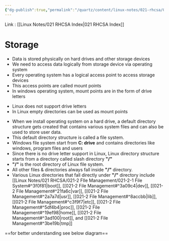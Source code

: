 ```yaml
---
{"dg-publish":true,"permalink":"/quartz/content/linux-notes/021-rhcsa/021-1-fundamentals-of-computer/021-1-5-basic-storage-concept/","noteIcon":"","created":"2023-10-14T22:10:59.506+05:30","updated":"2023-10-14T17:28:25.085+05:30"}
---
```


Link : [[Linux Notes/021 RHCSA Index\|021 RHCSA Index]]

# Storage

- Data is stored physically on hard drives and other storage devices
- We need to access data logically from storage device via operating system 
- Every operating system has a logical access point to access storage devices
- This access points are called mount points
- In windows operating system, mount points are in the form of drive letters

<style> .container {font-family: sans-serif; text-align: center;} .button-wrapper button {z-index: 1;height: 40px; width: 100px; margin: 10px;padding: 5px;} .excalidraw .App-menu_top .buttonList { display: flex;} .excalidraw-wrapper { height: 800px; margin: 50px; position: relative;} :root[dir="ltr"] .excalidraw .layer-ui__wrapper .zen-mode-transition.App-menu_bottom--transition-left {transform: none;} </style><script src="https://cdn.jsdelivr.net/npm/react@17/umd/react.production.min.js"></script><script src="https://cdn.jsdelivr.net/npm/react-dom@17/umd/react-dom.production.min.js"></script><script type="text/javascript" src="https://cdn.jsdelivr.net/npm/@excalidraw/excalidraw@0/dist/excalidraw.production.min.js"></script><div id="Basic_Storage_Conceptexcalidraw.md1"></div><script>(function(){const InitialData={"type":"excalidraw","version":2,"source":"https://github.com/zsviczian/obsidian-excalidraw-plugin/releases/tag/1.9.19","elements":[{"type":"text","version":33,"versionNonce":935478784,"isDeleted":false,"id":"XMf4D9XY","fillStyle":"hachure","strokeWidth":1,"strokeStyle":"solid","roughness":1,"opacity":100,"angle":0,"x":-192.33331298828125,"y":-136.16146850585938,"strokeColor":"#1e1e1e","backgroundColor":"transparent","width":73.25997924804688,"height":50,"seed":209132032,"groupIds":[],"frameId":null,"roundness":null,"boundElements":[],"updated":1694768923277,"link":null,"locked":false,"fontSize":20,"fontFamily":1,"text":"100 GB\n  C :","rawText":"100 GB\n  C :","textAlign":"left","verticalAlign":"top","containerId":null,"originalText":"100 GB\n  C :","lineHeight":1.25,"baseline":42},{"type":"text","version":50,"versionNonce":1930123776,"isDeleted":false,"id":"ZFWAgZzk","fillStyle":"hachure","strokeWidth":1,"strokeStyle":"solid","roughness":1,"opacity":100,"angle":0,"x":-83.3333740234375,"y":-131.16143798828125,"strokeColor":"#1e1e1e","backgroundColor":"transparent","width":82.07997131347656,"height":50,"seed":245766656,"groupIds":[],"frameId":null,"roundness":null,"boundElements":[],"updated":1694768925532,"link":null,"locked":false,"fontSize":20,"fontFamily":1,"text":"200 GB\n   D :","rawText":"200 GB\n   D :","textAlign":"left","verticalAlign":"top","containerId":null,"originalText":"200 GB\n   D :","lineHeight":1.25,"baseline":42},{"type":"text","version":60,"versionNonce":2083325440,"isDeleted":false,"id":"9je83dfs","fillStyle":"hachure","strokeWidth":1,"strokeStyle":"solid","roughness":1,"opacity":100,"angle":0,"x":31.6666259765625,"y":-132.16143798828125,"strokeColor":"#1e1e1e","backgroundColor":"transparent","width":80.63996887207031,"height":50,"seed":82663936,"groupIds":[],"frameId":null,"roundness":null,"boundElements":[],"updated":1694768927444,"link":null,"locked":false,"fontSize":20,"fontFamily":1,"text":"400 GB\n   E :","rawText":"400 GB\n   E :","textAlign":"left","verticalAlign":"top","containerId":null,"originalText":"400 GB\n   E :","lineHeight":1.25,"baseline":42},{"type":"text","version":48,"versionNonce":204773888,"isDeleted":false,"id":"kOER8Ynm","fillStyle":"hachure","strokeWidth":1,"strokeStyle":"solid","roughness":1,"opacity":100,"angle":0,"x":141,"y":-134.16146850585938,"strokeColor":"#1e1e1e","backgroundColor":"transparent","width":69.35997009277344,"height":50,"seed":480025088,"groupIds":[],"frameId":null,"roundness":null,"boundElements":[],"updated":1694768929381,"link":null,"locked":false,"fontSize":20,"fontFamily":1,"text":"4.7 GB\n   F :","rawText":"4.7 GB\n   F :","textAlign":"left","verticalAlign":"top","containerId":null,"originalText":"4.7 GB\n   F :","lineHeight":1.25,"baseline":42},{"type":"text","version":35,"versionNonce":674219520,"isDeleted":false,"id":"bza6zkvK","fillStyle":"hachure","strokeWidth":1,"strokeStyle":"solid","roughness":1,"opacity":100,"angle":0,"x":243.5098517922794,"y":-135.55360322840073,"strokeColor":"#1e1e1e","backgroundColor":"transparent","width":55.61997985839844,"height":50,"seed":117791232,"groupIds":[],"frameId":null,"roundness":null,"boundElements":[],"updated":1694768932301,"link":null,"locked":false,"fontSize":20,"fontFamily":1,"text":"8 GB\n  G :","rawText":"8 GB\n  G :","textAlign":"left","verticalAlign":"top","containerId":null,"originalText":"8 GB\n  G :","lineHeight":1.25,"baseline":42},{"type":"line","version":122,"versionNonce":1443825152,"isDeleted":false,"id":"q0IN5XEZpHSbrPp6JGuxH","fillStyle":"hachure","strokeWidth":1,"strokeStyle":"solid","roughness":1,"opacity":100,"angle":0,"x":-102.6665541704963,"y":-140.62129121668215,"strokeColor":"#1e1e1e","backgroundColor":"transparent","width":0,"height":35.137277042164555,"seed":754402816,"groupIds":[],"frameId":null,"roundness":{"type":2},"boundElements":[],"updated":1694766100645,"link":null,"locked":false,"startBinding":null,"endBinding":null,"lastCommittedPoint":null,"startArrowhead":null,"endArrowhead":null,"points":[[0,0],[0,35.137277042164555]]},{"type":"line","version":73,"versionNonce":1493473792,"isDeleted":false,"id":"PwcAXoW7M-ijwfDPXzEEz","fillStyle":"hachure","strokeWidth":1,"strokeStyle":"solid","roughness":1,"opacity":100,"angle":0,"x":16.862792968750057,"y":-143.7193388097428,"strokeColor":"#1e1e1e","backgroundColor":"transparent","width":0.6666259765625,"height":32.58823529411768,"seed":1655331328,"groupIds":[],"frameId":null,"roundness":{"type":2},"boundElements":[],"updated":1694766104341,"link":null,"locked":false,"startBinding":null,"endBinding":null,"lastCommittedPoint":null,"startArrowhead":null,"endArrowhead":null,"points":[[0,0],[-0.6666259765625,32.58823529411768]]},{"type":"line","version":118,"versionNonce":2129238528,"isDeleted":false,"id":"6tcgWGlAh2VN2aR-PiErc","fillStyle":"hachure","strokeWidth":1,"strokeStyle":"solid","roughness":1,"opacity":100,"angle":0,"x":124.62762810202213,"y":-144.62132173426028,"strokeColor":"#1e1e1e","backgroundColor":"transparent","width":0.8629150390625,"height":36.03922406364893,"seed":1016448512,"groupIds":[],"frameId":null,"roundness":{"type":2},"boundElements":[],"updated":1694766126479,"link":null,"locked":false,"startBinding":null,"endBinding":null,"lastCommittedPoint":null,"startArrowhead":null,"endArrowhead":null,"points":[[0,0],[-0.8629150390625,36.03922406364893]]},{"type":"line","version":69,"versionNonce":1465976320,"isDeleted":false,"id":"3x1Y_qM9EGGuV1t1BxFuT","fillStyle":"hachure","strokeWidth":1,"strokeStyle":"solid","roughness":1,"opacity":100,"angle":0,"x":226.27455767463243,"y":-147.64091940487148,"strokeColor":"#1e1e1e","backgroundColor":"transparent","width":1.6863151999081083,"height":33.96080465877762,"seed":1342069248,"groupIds":[],"frameId":null,"roundness":{"type":2},"boundElements":[],"updated":1694766121516,"link":null,"locked":false,"startBinding":null,"endBinding":null,"lastCommittedPoint":null,"startArrowhead":null,"endArrowhead":null,"points":[[0,0],[-1.6863151999081083,33.96080465877762]]}],"appState":{"theme":"dark","viewBackgroundColor":"#ffffff","currentItemStrokeColor":"#1e1e1e","currentItemBackgroundColor":"transparent","currentItemFillStyle":"hachure","currentItemStrokeWidth":1,"currentItemStrokeStyle":"solid","currentItemRoughness":1,"currentItemOpacity":100,"currentItemFontFamily":1,"currentItemFontSize":20,"currentItemTextAlign":"left","currentItemStartArrowhead":null,"currentItemEndArrowhead":"arrow","scrollX":211.7299457970068,"scrollY":267.03835256583073,"zoom":{"value":1.9500000000000002},"currentItemRoundness":"round","gridSize":null,"gridColor":{"Bold":"#C9C9C9FF","Regular":"#EDEDEDFF"},"currentStrokeOptions":null,"previousGridSize":null,"frameRendering":{"enabled":true,"clip":true,"name":true,"outline":true}},"files":{}};InitialData.scrollToContent=true;App=()=>{const e=React.useRef(null),t=React.useRef(null),[n,i]=React.useState({width:void 0,height:void 0});return React.useEffect(()=>{i({width:t.current.getBoundingClientRect().width,height:t.current.getBoundingClientRect().height});const e=()=>{i({width:t.current.getBoundingClientRect().width,height:t.current.getBoundingClientRect().height})};return window.addEventListener("resize",e),()=>window.removeEventListener("resize",e)},[t]),React.createElement(React.Fragment,null,React.createElement("div",{className:"excalidraw-wrapper",ref:t},React.createElement(ExcalidrawLib.Excalidraw,{ref:e,width:n.width,height:n.height,initialData:InitialData,viewModeEnabled:!0,zenModeEnabled:!0,gridModeEnabled:!1})))},excalidrawWrapper=document.getElementById("Basic_Storage_Conceptexcalidraw.md1");ReactDOM.render(React.createElement(App),excalidrawWrapper);})();</script>

- Linux does not support drive letters
- In Linux empty directories can be used as mount points

<div id="Basic_Storage_Concept_2excalidraw.md2"></div><script>(function(){const InitialData={"type":"excalidraw","version":2,"source":"https://github.com/zsviczian/obsidian-excalidraw-plugin/releases/tag/1.9.19","elements":[{"id":"Mq1ZSnZF","type":"text","x":-215,"y":-123.828125,"width":73.25997924804688,"height":50,"angle":0,"strokeColor":"#1e1e1e","backgroundColor":"transparent","fillStyle":"hachure","strokeWidth":1,"strokeStyle":"solid","roughness":1,"opacity":100,"groupIds":[],"frameId":null,"roundness":null,"seed":213211648,"version":45,"versionNonce":1136515584,"isDeleted":false,"boundElements":null,"updated":1694766459225,"link":null,"locked":false,"text":"100 GB\n  dir 1","rawText":"100 GB\n  dir 1","fontSize":20,"fontFamily":1,"textAlign":"left","verticalAlign":"top","baseline":42,"containerId":null,"originalText":"100 GB\n  dir 1","lineHeight":1.25},{"id":"Rnd0JLFN","type":"text","x":-111,"y":-122.16143798828125,"width":82.07997131347656,"height":50,"angle":0,"strokeColor":"#1e1e1e","backgroundColor":"transparent","fillStyle":"hachure","strokeWidth":1,"strokeStyle":"solid","roughness":1,"opacity":100,"groupIds":[],"frameId":null,"roundness":null,"seed":1363646976,"version":59,"versionNonce":1550981632,"isDeleted":false,"boundElements":null,"updated":1694766461422,"link":null,"locked":false,"text":"200 GB\n  dir 2","rawText":"200 GB\n  dir 2","fontSize":20,"fontFamily":1,"textAlign":"left","verticalAlign":"top","baseline":42,"containerId":null,"originalText":"200 GB\n  dir 2","lineHeight":1.25},{"id":"lUornj84","type":"text","x":-2.6666259765625,"y":-117.828125,"width":80.63996887207031,"height":50,"angle":0,"strokeColor":"#1e1e1e","backgroundColor":"transparent","fillStyle":"hachure","strokeWidth":1,"strokeStyle":"solid","roughness":1,"opacity":100,"groupIds":[],"frameId":null,"roundness":null,"seed":260168192,"version":66,"versionNonce":909711872,"isDeleted":false,"boundElements":null,"updated":1694766465737,"link":null,"locked":false,"text":"400 GB\n  dir 3","rawText":"400 GB\n  dir 3","fontSize":20,"fontFamily":1,"textAlign":"left","verticalAlign":"top","baseline":42,"containerId":null,"originalText":"400 GB\n  dir 3","lineHeight":1.25},{"id":"SioPewMp","type":"text","x":94,"y":-115.828125,"width":69.35997009277344,"height":50,"angle":0,"strokeColor":"#1e1e1e","backgroundColor":"transparent","fillStyle":"hachure","strokeWidth":1,"strokeStyle":"solid","roughness":1,"opacity":100,"groupIds":[],"frameId":null,"roundness":null,"seed":683842048,"version":53,"versionNonce":242375168,"isDeleted":false,"boundElements":null,"updated":1694766469285,"link":null,"locked":false,"text":"4.7 GB\n  dir 4","rawText":"4.7 GB\n  dir 4","fontSize":20,"fontFamily":1,"textAlign":"left","verticalAlign":"top","baseline":42,"containerId":null,"originalText":"4.7 GB\n  dir 4","lineHeight":1.25},{"id":"08MOWcl8","type":"text","x":179,"y":-116.49478149414062,"width":56.71995544433594,"height":50,"angle":0,"strokeColor":"#1e1e1e","backgroundColor":"transparent","fillStyle":"hachure","strokeWidth":1,"strokeStyle":"solid","roughness":1,"opacity":100,"groupIds":[],"frameId":null,"roundness":null,"seed":309025280,"version":51,"versionNonce":678725120,"isDeleted":false,"boundElements":null,"updated":1694766474192,"link":null,"locked":false,"text":"8 GB\n dir 5","rawText":"8 GB\n dir 5","fontSize":20,"fontFamily":1,"textAlign":"left","verticalAlign":"top","baseline":42,"containerId":null,"originalText":"8 GB\n dir 5","lineHeight":1.25},{"id":"foVfH0YglawXTESpqrlrM","type":"line","x":-127,"y":-126.16145324707031,"width":0.6666259765625,"height":29.333328247070312,"angle":0,"strokeColor":"#1e1e1e","backgroundColor":"transparent","fillStyle":"hachure","strokeWidth":1,"strokeStyle":"solid","roughness":1,"opacity":100,"groupIds":[],"frameId":null,"roundness":{"type":2},"seed":227214848,"version":23,"versionNonce":824449536,"isDeleted":false,"boundElements":null,"updated":1694766483127,"link":null,"locked":false,"points":[[0,0],[-0.6666259765625,29.333328247070312]],"lastCommittedPoint":null,"startBinding":null,"endBinding":null,"startArrowhead":null,"endArrowhead":null},{"id":"mwW1Ue1BXsXJWJdjJc9lj","type":"line","x":-16.33331298828125,"y":-124.828125,"width":0,"height":30,"angle":0,"strokeColor":"#1e1e1e","backgroundColor":"transparent","fillStyle":"hachure","strokeWidth":1,"strokeStyle":"solid","roughness":1,"opacity":100,"groupIds":[],"frameId":null,"roundness":{"type":2},"seed":1771100672,"version":19,"versionNonce":1779238400,"isDeleted":false,"boundElements":null,"updated":1694766487125,"link":null,"locked":false,"points":[[0,0],[0,30]],"lastCommittedPoint":null,"startBinding":null,"endBinding":null,"startArrowhead":null,"endArrowhead":null},{"id":"sSqe-hSPDXA28twi2HBkj","type":"line","x":89,"y":-121.49478149414062,"width":0.6666259765625,"height":35.333343505859375,"angle":0,"strokeColor":"#1e1e1e","backgroundColor":"transparent","fillStyle":"hachure","strokeWidth":1,"strokeStyle":"solid","roughness":1,"opacity":100,"groupIds":[],"frameId":null,"roundness":{"type":2},"seed":1853638144,"version":26,"versionNonce":539302400,"isDeleted":false,"boundElements":null,"updated":1694766492157,"link":null,"locked":false,"points":[[0,0],[-0.6666259765625,35.333343505859375]],"lastCommittedPoint":null,"startBinding":null,"endBinding":null,"startArrowhead":null,"endArrowhead":null},{"id":"BpZtNpFocK5Uni8XCcg3T","type":"line","x":167.666748046875,"y":-119.49478149414062,"width":2.6666259765625,"height":40.666656494140625,"angle":0,"strokeColor":"#1e1e1e","backgroundColor":"transparent","fillStyle":"hachure","strokeWidth":1,"strokeStyle":"solid","roughness":1,"opacity":100,"groupIds":[],"frameId":null,"roundness":{"type":2},"seed":1349638656,"version":33,"versionNonce":507086336,"isDeleted":false,"boundElements":null,"updated":1694766498390,"link":null,"locked":false,"points":[[0,0],[2.6666259765625,40.666656494140625]],"lastCommittedPoint":null,"startBinding":null,"endBinding":null,"startArrowhead":null,"endArrowhead":null}],"appState":{"theme":"dark","viewBackgroundColor":"#ffffff","currentItemStrokeColor":"#1e1e1e","currentItemBackgroundColor":"transparent","currentItemFillStyle":"hachure","currentItemStrokeWidth":1,"currentItemStrokeStyle":"solid","currentItemRoughness":1,"currentItemOpacity":100,"currentItemFontFamily":1,"currentItemFontSize":20,"currentItemTextAlign":"left","currentItemStartArrowhead":null,"currentItemEndArrowhead":"arrow","scrollX":258,"scrollY":297.171875,"zoom":{"value":1},"currentItemRoundness":"round","gridSize":null,"gridColor":{"Bold":"#C9C9C9FF","Regular":"#EDEDEDFF"},"currentStrokeOptions":null,"previousGridSize":null,"frameRendering":{"enabled":true,"clip":true,"name":true,"outline":true}},"files":{}};InitialData.scrollToContent=true;App=()=>{const e=React.useRef(null),t=React.useRef(null),[n,i]=React.useState({width:void 0,height:void 0});return React.useEffect(()=>{i({width:t.current.getBoundingClientRect().width,height:t.current.getBoundingClientRect().height});const e=()=>{i({width:t.current.getBoundingClientRect().width,height:t.current.getBoundingClientRect().height})};return window.addEventListener("resize",e),()=>window.removeEventListener("resize",e)},[t]),React.createElement(React.Fragment,null,React.createElement("div",{className:"excalidraw-wrapper",ref:t},React.createElement(ExcalidrawLib.Excalidraw,{ref:e,width:n.width,height:n.height,initialData:InitialData,viewModeEnabled:!0,zenModeEnabled:!0,gridModeEnabled:!1})))},excalidrawWrapper=document.getElementById("Basic_Storage_Concept_2excalidraw.md2");ReactDOM.render(React.createElement(App),excalidrawWrapper);})();</script>

- When we install operating system on a hard drive, a default directory structure gets created that contains various system files and can also be used to store user data.
- This default directory structure is called a file system.
- Windows file system start from **C: drive** and contains directories like windows, program files and users
- Since there is no drive letter support in Linux, Linux directory structure starts from a directory called slash directory **"/"** 
- **"/"** is the root directory of Linux file system.
- All other files & directories always fall inside **"/"** directory.
- Various Linux directories that fall directly under **"/"** directory include [[Linux Notes/021 RHCSA/021-2 FIle Management/021-2-1 File System#^3f0f81\|boot]], [[021-2 File Management#^3a09c4\|dev]], [[021-2 File Management#^21fa6c\|var]], [[021-2 File Management#^2a7a7d\|usr]], [[021-2 File Management#^8accbb\|lib]], [[021-2 File Management#^c3f9f7\|etc]], [[021-2 File Management#^5df4b4\|proc]], [[021-2 File Management#^19ef98\|home]], [[021-2 File Management#^3ad100\|root]], and [[021-2 File Management#^3be19b\|tmp]]

==for better understanding see below diagram==

<div id="Basic_Storage_Concept_3excalidraw.md3"></div><script>(function(){const InitialData={"type":"excalidraw","version":2,"source":"https://github.com/zsviczian/obsidian-excalidraw-plugin/releases/tag/1.9.19","elements":[{"type":"text","version":48,"versionNonce":35003622,"isDeleted":false,"id":"Kz2A4f2E","fillStyle":"hachure","strokeWidth":1,"strokeStyle":"solid","roughness":1,"opacity":100,"angle":0,"x":-152,"y":-609.828125,"strokeColor":"#1e1e1e","backgroundColor":"transparent","width":43.61994934082031,"height":175,"seed":48039424,"groupIds":[],"frameId":null,"roundness":null,"boundElements":[],"updated":1694851858623,"link":null,"locked":false,"fontSize":20,"fontFamily":1,"text":"boot\ndev\nvar\nusr\nlib\netc\nproc","rawText":"boot\ndev\nvar\nusr\nlib\netc\nproc","textAlign":"left","verticalAlign":"top","containerId":null,"originalText":"boot\ndev\nvar\nusr\nlib\netc\nproc","lineHeight":1.25,"baseline":167},{"type":"freedraw","version":119,"versionNonce":2123176448,"isDeleted":false,"id":"9hl8-OUsgCBeghG8jxykE","fillStyle":"hachure","strokeWidth":0.5,"strokeStyle":"solid","roughness":1,"opacity":100,"angle":0,"x":-74.33331298828125,"y":-602.828125,"strokeColor":"#1e1e1e","backgroundColor":"transparent","width":46,"height":163.33334350585938,"seed":474700288,"groupIds":[],"frameId":null,"roundness":null,"boundElements":[],"updated":1694766850272,"link":null,"locked":false,"points":[[0,0],[0,-0.666656494140625],[2.66668701171875,-0.666656494140625],[9.33331298828125,0],[16.66668701171875,1.333343505859375],[17.33331298828125,2],[20.66668701171875,4],[23.33331298828125,6.6666717529296875],[24.66668701171875,9.333343505859375],[28.66668701171875,14],[31.33331298828125,17.333343505859375],[32,19.333343505859375],[33.33331298828125,22.666671752929688],[33.33331298828125,26],[34,28],[34,31.333343505859375],[34,34],[34,36.66668701171875],[34,39.333343505859375],[33.33331298828125,41.333343505859375],[32,44.66668701171875],[30,48.66668701171875],[29.33331298828125,50.66668701171875],[28.66668701171875,52],[27.33331298828125,53.333343505859375],[26,56],[24.66668701171875,57.333343505859375],[23.33331298828125,59.333343505859375],[21.33331298828125,62],[20,62.66668701171875],[20,63.333343505859375],[19.33331298828125,65.33334350585938],[18,66],[17.33331298828125,68],[17.33331298828125,69.33334350585938],[17.33331298828125,70],[17.33331298828125,71.33334350585938],[17.33331298828125,72],[17.33331298828125,72.66668701171875],[17.33331298828125,74],[18.66668701171875,75.33334350585938],[20,75.33334350585938],[22.66668701171875,75.33334350585938],[23.33331298828125,75.33334350585938],[25.33331298828125,75.33334350585938],[26.66668701171875,75.33334350585938],[28.66668701171875,75.33334350585938],[30,74.66668701171875],[30,74],[32.66668701171875,72.66668701171875],[35.33331298828125,70.66668701171875],[36,70],[36.66668701171875,69.33334350585938],[37.33331298828125,68.66668701171875],[37.33331298828125,68],[37.33331298828125,65.33334350585938],[37.33331298828125,64.66668701171875],[37.33331298828125,63.333343505859375],[37.33331298828125,62.66668701171875],[37.33331298828125,63.333343505859375],[37.33331298828125,66],[38.66668701171875,70],[38.66668701171875,75.33334350585938],[39.33331298828125,78.66668701171875],[40,81.33334350585938],[40,82.66668701171875],[40,83.33334350585938],[40.66668701171875,86],[40.66668701171875,89.33334350585938],[42,92.66668701171875],[42,96],[42.66668701171875,100.66668701171875],[43.33331298828125,104],[43.33331298828125,107.33334350585938],[44,110.66668701171875],[44,114.66668701171875],[44,120],[44,122],[45.33331298828125,124],[45.33331298828125,124.66668701171875],[45.33331298828125,126.66668701171875],[45.33331298828125,128],[45.33331298828125,131.33334350585938],[45.33331298828125,133.33334350585938],[44.66668701171875,134.66668701171875],[43.33331298828125,138],[42,140.66668701171875],[41.33331298828125,141.33334350585938],[39.33331298828125,142],[38.66668701171875,144],[37.33331298828125,146.66668701171875],[36,148],[33.33331298828125,150],[30.66668701171875,151.33334350585938],[29.33331298828125,152.66668701171875],[28,154],[26,155.33334350585938],[25.33331298828125,156],[23.33331298828125,157.33334350585938],[21.33331298828125,159.33334350585938],[20,160],[19.33331298828125,160],[18,160],[17.33331298828125,160.66668701171875],[16.66668701171875,160.66668701171875],[14.66668701171875,162],[13.33331298828125,162],[10.66668701171875,162.66668701171875],[8.66668701171875,162.66668701171875],[7.33331298828125,162.66668701171875],[5.33331298828125,162.66668701171875],[4.66668701171875,162.66668701171875],[2,162.66668701171875],[1.33331298828125,162.66668701171875],[-0.66668701171875,162.66668701171875],[-0.66668701171875,162.66668701171875]],"lastCommittedPoint":null,"simulatePressure":true,"pressures":[]},{"type":"text","version":86,"versionNonce":78038528,"isDeleted":false,"id":"dJV7n1Kd","fillStyle":"hachure","strokeWidth":0.5,"strokeStyle":"solid","roughness":1,"opacity":100,"angle":0,"x":-0.3333740234375,"y":-550.4947814941406,"strokeColor":"#1e1e1e","backgroundColor":"transparent","width":184.01980590820312,"height":25,"seed":465569280,"groupIds":[],"frameId":null,"roundness":null,"boundElements":[],"updated":1694766880581,"link":null,"locked":false,"fontSize":20,"fontFamily":1,"text":"System Directories","rawText":"System Directories","textAlign":"left","verticalAlign":"top","containerId":null,"originalText":"System Directories","lineHeight":1.25,"baseline":17},{"type":"text","version":72,"versionNonce":390601216,"isDeleted":false,"id":"jmp1wIvC","fillStyle":"hachure","strokeWidth":0.5,"strokeStyle":"solid","roughness":1,"opacity":100,"angle":0,"x":-150,"y":-416.1614685058594,"strokeColor":"#1e1e1e","backgroundColor":"transparent","width":44.55995178222656,"height":75,"seed":269731328,"groupIds":[],"frameId":null,"roundness":null,"boundElements":[],"updated":1694768812730,"link":null,"locked":false,"fontSize":20,"fontFamily":1,"text":"home\nroot\ntmp","rawText":"home\nroot\ntmp","textAlign":"left","verticalAlign":"top","containerId":null,"originalText":"home\nroot\ntmp","lineHeight":1.25,"baseline":67},{"type":"freedraw","version":127,"versionNonce":413550080,"isDeleted":false,"id":"0MysWyNjjrswcRhxZ1QPO","fillStyle":"hachure","strokeWidth":0.5,"strokeStyle":"solid","roughness":1,"opacity":100,"angle":0,"x":-88.33343505859375,"y":-406.8280944824219,"strokeColor":"#1e1e1e","backgroundColor":"transparent","width":19.3333740234375,"height":72.66665649414062,"seed":575363584,"groupIds":[],"frameId":null,"roundness":null,"boundElements":[],"updated":1694768816219,"link":null,"locked":false,"points":[[0,0],[2,0],[2,2],[2.66668701171875,3.33331298828125],[2.66668701171875,7.33331298828125],[3.3333740234375,10.666656494140625],[4,14],[4,16.666656494140625],[4,17.33331298828125],[4,19.33331298828125],[4,20],[4,21.33331298828125],[4.66668701171875,22.666656494140625],[4.66668701171875,23.33331298828125],[4.66668701171875,24.666656494140625],[5.3333740234375,26],[6,26],[6,27.33331298828125],[6.66668701171875,28],[7.3333740234375,28],[8,28.666656494140625],[8.66668701171875,28.666656494140625],[10,28.666656494140625],[10.66668701171875,28.666656494140625],[12.66668701171875,28.666656494140625],[13.3333740234375,28.666656494140625],[14,28],[14.66668701171875,27.33331298828125],[16,26.666656494140625],[17.3333740234375,26],[18,25.33331298828125],[18.66668701171875,24.666656494140625],[18.66668701171875,23.33331298828125],[18.66668701171875,24.666656494140625],[18.66668701171875,27.33331298828125],[18.66668701171875,29.33331298828125],[17.3333740234375,32],[17.3333740234375,32.666656494140625],[17.3333740234375,34],[17.3333740234375,35.33331298828125],[17.3333740234375,37.33331298828125],[17.3333740234375,38.666656494140625],[18,39.33331298828125],[18,40.666656494140625],[18,42.666656494140625],[18,44],[18,45.33331298828125],[18,46.666656494140625],[18,48],[19.3333740234375,49.33331298828125],[19.3333740234375,50],[19.3333740234375,51.33331298828125],[19.3333740234375,52],[19.3333740234375,53.33331298828125],[19.3333740234375,54.666656494140625],[19.3333740234375,55.33331298828125],[19.3333740234375,56],[19.3333740234375,58],[19.3333740234375,58.666656494140625],[19.3333740234375,60],[19.3333740234375,60.666656494140625],[19.3333740234375,61.33331298828125],[19.3333740234375,62],[19.3333740234375,63.33331298828125],[18.66668701171875,63.33331298828125],[18.66668701171875,64],[17.3333740234375,65.33331298828125],[16.66668701171875,66],[16,66.66665649414062],[15.3333740234375,66.66665649414062],[14,67.33331298828125],[13.3333740234375,68],[10.66668701171875,69.33331298828125],[9.3333740234375,70],[8.66668701171875,70],[8,70.66665649414062],[7.3333740234375,70.66665649414062],[6,71.33331298828125],[5.3333740234375,71.33331298828125],[4,72],[3.3333740234375,72.66665649414062],[2.66668701171875,72.66665649414062],[2,72.66665649414062],[2,72.66665649414062]],"lastCommittedPoint":null,"simulatePressure":true,"pressures":[]},{"type":"text","version":56,"versionNonce":1562843648,"isDeleted":false,"id":"WGdyHg3t","fillStyle":"hachure","strokeWidth":0.5,"strokeStyle":"solid","roughness":1,"opacity":100,"angle":0,"x":-24,"y":-391.16143798828125,"strokeColor":"#1e1e1e","backgroundColor":"transparent","width":170.2998504638672,"height":25,"seed":347855360,"groupIds":[],"frameId":null,"roundness":null,"boundElements":[],"updated":1694768819518,"link":null,"locked":false,"fontSize":20,"fontFamily":1,"text":"Data Directories","rawText":"Data Directories","textAlign":"left","verticalAlign":"top","containerId":null,"originalText":"Data Directories","lineHeight":1.25,"baseline":17}],"appState":{"theme":"dark","viewBackgroundColor":"#ffffff","currentItemStrokeColor":"#1e1e1e","currentItemBackgroundColor":"transparent","currentItemFillStyle":"hachure","currentItemStrokeWidth":0.5,"currentItemStrokeStyle":"solid","currentItemRoughness":1,"currentItemOpacity":100,"currentItemFontFamily":1,"currentItemFontSize":20,"currentItemTextAlign":"left","currentItemStartArrowhead":"triangle","currentItemEndArrowhead":"triangle","scrollX":231.7817840576172,"scrollY":620.5807189941406,"zoom":{"value":2},"currentItemRoundness":"round","gridSize":null,"gridColor":{"Bold":"#C9C9C9FF","Regular":"#EDEDEDFF"},"currentStrokeOptions":null,"previousGridSize":null,"frameRendering":{"enabled":true,"clip":true,"name":true,"outline":true}},"files":{}};InitialData.scrollToContent=true;App=()=>{const e=React.useRef(null),t=React.useRef(null),[n,i]=React.useState({width:void 0,height:void 0});return React.useEffect(()=>{i({width:t.current.getBoundingClientRect().width,height:t.current.getBoundingClientRect().height});const e=()=>{i({width:t.current.getBoundingClientRect().width,height:t.current.getBoundingClientRect().height})};return window.addEventListener("resize",e),()=>window.removeEventListener("resize",e)},[t]),React.createElement(React.Fragment,null,React.createElement("div",{className:"excalidraw-wrapper",ref:t},React.createElement(ExcalidrawLib.Excalidraw,{ref:e,width:n.width,height:n.height,initialData:InitialData,viewModeEnabled:!0,zenModeEnabled:!0,gridModeEnabled:!1})))},excalidrawWrapper=document.getElementById("Basic_Storage_Concept_3excalidraw.md3");ReactDOM.render(React.createElement(App),excalidrawWrapper);})();</script>